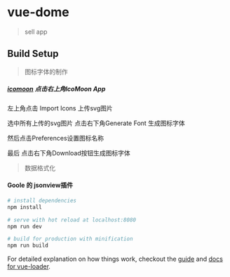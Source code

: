 # vue-dome

> sell app

## Build Setup


> 图标字体的制作

##### [icomoon](https://icomoon.io) 点击右上角IcoMoon App

左上角点击 Import Icons 上传svg图片

选中所有上传的svg图片 点击右下角Generate Font 生成图标字体

然后点击Preferences设置图标名称 

最后 点击右下角Download按钮生成图标字体

> 数据格式化

#### Goole 的 jsonview插件

``` bash
# install dependencies
npm install

# serve with hot reload at localhost:8080
npm run dev

# build for production with minification
npm run build
```

For detailed explanation on how things work, checkout the [guide](http://vuejs-templates.github.io/webpack/) and [docs for vue-loader](http://vuejs.github.io/vue-loader).
